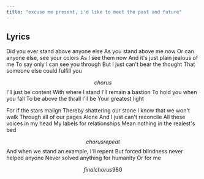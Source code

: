 ```yaml
---
title: "excuse me present, i'd like to meet the past and future"
---
```

## Lyrics
Did you ever stand above anyone else
As you stand above me now
Or can anyone else, see your colors 
As I see them now
And it's just plain jealous of me
To say only I can see you through
But I just can't bear the thought
That someone else could fulfill you

$$chorus$$
I'll just be content 
With where I stand
I'll remain a bastion
To hold you when you fall
To be above the thrall
I'll be 
Your greatest light

For if the stars malign
Thereby shattering our stone
I know that we won't walk
Through all of our pages
Alone
And I just can't reconcile
All these voices in my head
My labels for relationships
Mean nothing in the realest's bed

$$chorus repeat$$
And when we stand an example, I'll repent 
But forced blindness never helped anyone
Never solved anything for humanity
Or for me

$$final chorus980$$